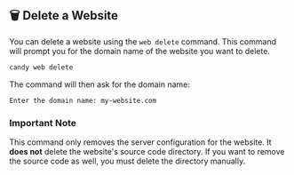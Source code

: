 ## 🗑️ Delete a Website

You can delete a website using the `web delete` command. This command will prompt you for the domain name of the website you want to delete.

```bash
candy web delete
```

The command will then ask for the domain name:
```
Enter the domain name: my-website.com
```

### Important Note

This command only removes the server configuration for the website. It **does not** delete the website's source code directory. If you want to remove the source code as well, you must delete the directory manually.
